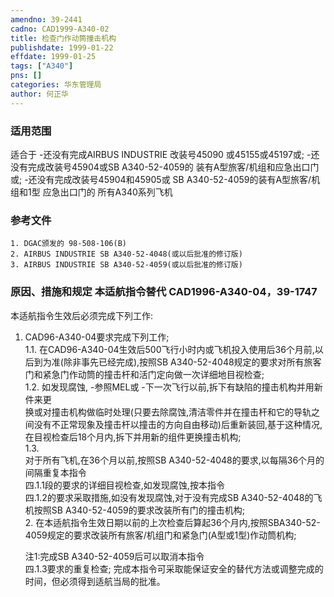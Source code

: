 ```yaml
---
amendno: 39-2441  
cadno: CAD1999-A340-02  
title: 检查门作动筒撞击机构  
publishdate: 1999-01-22  
effdate: 1999-01-25  
tags: ["A340"]  
pns: []  
categories: 华东管理局  
author: 何正华  
---
```

  
### 适用范围  
适合于 -还没有完成AIRBUS INDUSTRIE 改装号45090
或45155或45197或; -还没有完成改装号45904或SB A340-52-4059的 装有A型旅客/机组和应急出口门或;
-还没有完成改装号45904和45905或      SB A340-52-4059的装有A型旅客/机组和1型 应急出口门的
所有A340系列飞机  
  
<!--more-->  
### 参考文件  
    1. DGAC颁发的 98-508-106(B)  
    2. AIRBUS INDUSTRIE SB A340-52-4048(或以后批准的修订版)  
    3. AIRBUS INDUSTRIE SB A340-52-4059(或以后批准的修订版)  
  
### 原因、措施和规定 本适航指令替代 CAD1996-A340-04，39-1747  
  
本适航指令生效后必须完成下列工作:  
1. CAD96-A340-04要求完成下列工作;  
1.1. 在CAD96-A340-04生效后500飞行小时内或飞机投入使用后36个月前,以后到为准(除非事先已经完成),按照SB A340-52-4048规定的要求对所有旅客门和紧急门作动筒的撞击杆和活门定向做一次详细地目视检查;  
1.2. 如发现腐蚀, -参照MEL或           -下一次飞行以前,拆下有缺陷的撞击机构并用新件来更  
换或对撞击机构做临时处理(只要去除腐蚀,清洁零件并在撞击杆和它的导轨之间没有不正常现象及撞击杆以撞击的方向自由移动)后重新装回,基于这种情况,在目视检查后18个月内,拆下并用新的组件更换撞击机构;  
1.3.  
 对于所有飞机,在36个月以前,按照SB A340-52-4048的要求,以每隔36个月的间隔重复本指令  
四.1.1段的要求的详细目视检查,如发现腐蚀,按本指令  
四.1.2的要求采取措施,如没有发现腐蚀,对于没有完成SB A340-52-4048的飞机按照SB A340-52-4059的要求改装所有门的撞击机构;  
    2. 在本适航指令生效日期以前的上次检查后算起36个月内,按照SBA340-52-4059规定的要求改装所有旅客/机组门和紧急门(A型或1型)作动筒机构;  
  
    注1:完成SB A340-52-4059后可以取消本指令  
四.1.3要求的重复检查;     完成本指令可采取能保证安全的替代方法或调整完成的时间，但必须得到适航当局的批准。  
